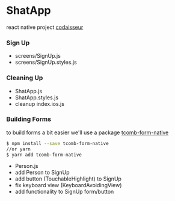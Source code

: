 # ShatApp
react native project [codaisseur](https://reader.codaisseur.com/courses/advanced-session-react-native)
### Sign Up
* screens/SignUp.js
* screens/SignUp.styles.js
### Cleaning Up
* ShatApp.js
* ShatApp.styles.js
* cleanup index.ios.js
### Building Forms
to build forms a bit easier we'll use a package [tcomb-form-native](https://github.com/gcanti/tcomb-form-native)
```sh
$ npm install --save tcomb-form-native
//or yarn
$ yarn add tcomb-form-native
```
* Person.js
* add Person to SignUp
* add button (TouchableHighlight) to SignUp
* fix keyboard view (KeyboardAvoidingView)
* add functionality to SignUp form/button
